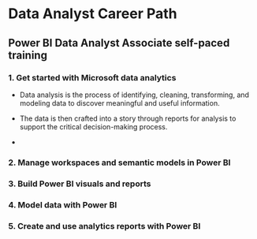 # Data Analyst Career Path

## Power BI Data Analyst Associate self-paced training

### 1. Get started with Microsoft data analytics

- Data analysis is the process of identifying, cleaning, transforming, and modeling data to discover meaningful and useful information.
- The data is then crafted into a story through reports for analysis to support the critical decision-making process.

- 



### 2. Manage workspaces and semantic models in Power BI





### 3. Build Power BI visuals and reports




### 4. Model data with Power BI





### 5. Create and use analytics reports with Power BI




